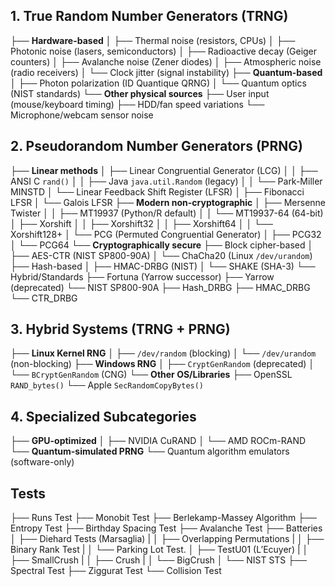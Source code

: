 ## 1. True Random Number Generators (TRNG)
├── **Hardware-based**
│   ├── Thermal noise (resistors, CPUs)
│   ├── Photonic noise (lasers, semiconductors)
│   ├── Radioactive decay (Geiger counters)
│   ├── Avalanche noise (Zener diodes)
│   ├── Atmospheric noise (radio receivers)
│   └── Clock jitter (signal instability)
├── **Quantum-based**
│   ├── Photon polarization (ID Quantique QRNG)
│   └── Quantum optics (NIST standards)
└── **Other physical sources**
├── User input (mouse/keyboard timing)
├── HDD/fan speed variations
└── Microphone/webcam sensor noise

## 2. Pseudorandom Number Generators (PRNG)
├── **Linear methods**
│   ├── Linear Congruential Generator (LCG)
│   │   ├── ANSI C `rand()`
│   │   ├── Java `java.util.Random` (legacy)
│   │   └── Park-Miller MINSTD
│   └── Linear Feedback Shift Register (LFSR)
│       ├── Fibonacci LFSR
│       └── Galois LFSR
├── **Modern non-cryptographic**
│   ├── Mersenne Twister
│   │   ├── MT19937 (Python/R default)
│   │   └── MT19937-64 (64-bit)
│   ├── Xorshift
│   │   ├── Xorshift32
│   │   ├── Xorshift64
│   │   └── Xorshift128+
│   └── PCG (Permuted Congruential Generator)
│       ├── PCG32
│       └── PCG64
└── **Cryptographically secure**
├── Block cipher-based
│   ├── AES-CTR (NIST SP800-90A)
│   └── ChaCha20 (Linux `/dev/urandom`)
├── Hash-based
│   ├── HMAC-DRBG (NIST)
│   └── SHAKE (SHA-3)
└── Hybrid/Standards
├── Fortuna (Yarrow successor)
├── Yarrow (deprecated)
└── NIST SP800-90A
├── Hash_DRBG
├── HMAC_DRBG
└── CTR_DRBG

## 3. Hybrid Systems (TRNG + PRNG)
├── **Linux Kernel RNG**
│   ├── `/dev/random` (blocking)
│   └── `/dev/urandom` (non-blocking)
├── **Windows RNG**
│   ├── `CryptGenRandom` (deprecated)
│   └── `BCryptGenRandom` (CNG)
└── **Other OS/Libraries**
├── OpenSSL `RAND_bytes()`
└── Apple `SecRandomCopyBytes()`

## 4. Specialized Subcategories
├── **GPU-optimized**
│   ├── NVIDIA CuRAND
│   └── AMD ROCm-RAND
└── **Quantum-simulated PRNG**
└── Quantum algorithm emulators (software-only)

## Tests
├── Runs Test
├── Monobit Test
├── Berlekamp-Massey Algorithm
├── Entropy Test
├── Birthday Spacing Test
├── Avalanche Test
├── Batteries
│   ├── Diehard Tests (Marsaglia)
|   │   ├── Overlapping Permutations
|   │   ├── Binary Rank Test
|   │   └── Parking Lot Test.
│   ├── TestU01 (L’Ecuyer)
|   │   ├── SmallCrush
|   │   ├── Crush
|   │   └── BigCrush
│   └── NIST STS
├── Spectral Test
├── Ziggurat Test
└── Collision Test
